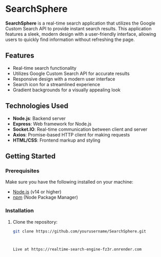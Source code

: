 # SearchSphere

**SearchSphere** is a real-time search application that utilizes the Google Custom Search API to provide instant search results. This application features a sleek, modern design with a user-friendly interface, allowing users to quickly find information without refreshing the page.

## Features

- Real-time search functionality
- Utilizes Google Custom Search API for accurate results
- Responsive design with a modern user interface
- Search icon for a streamlined experience
- Gradient backgrounds for a visually appealing look

## Technologies Used

- **Node.js**: Backend server
- **Express**: Web framework for Node.js
- **Socket.IO**: Real-time communication between client and server
- **Axios**: Promise-based HTTP client for making requests
- **HTML/CSS**: Frontend markup and styling

## Getting Started

### Prerequisites

Make sure you have the following installed on your machine:

- [Node.js](https://nodejs.org/) (v14 or higher)
- [npm](https://www.npmjs.com/) (Node Package Manager)

### Installation

1. Clone the repository:

   ```bash
   git clone https://github.com/yourusername/SearchSphere.git



   Live at https://realtime-search-engine-fz3r.onrender.com
